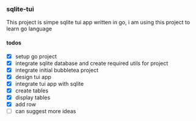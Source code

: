 ### sqlite-tui

This project is simpe sqlite tui app written in go, i am using this project to learn go language

#### todos

- [X] setup go project
- [X] integrate sqlite database and create required utils for project
- [X] integrate initial bubbletea project
- [X] design tui app
- [X] integrate tui app with sqlite
- [X] create tables
- [X] display tables
- [X] add row
- [ ]  can suggest more ideas
